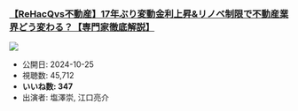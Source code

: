 ### [【ReHacQvs不動産】17年ぶり変動金利上昇&リノベ制限で不動産業界どう変わる？【専門家徹底解説】](https://www.youtube.com/watch?v=buEhVfPLahc)
[![](https://img.youtube.com/vi/buEhVfPLahc/sddefault.jpg)](https://www.youtube.com/watch?v=buEhVfPLahc)
-   公開日: 2024-10-25
-   視聴数: 45,712
-   **いいね数: 347**
-   出演者: 塩澤崇, 江口亮介
